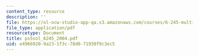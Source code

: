 ```yaml
---
content_type: resource
description: ''
file: https://ol-ocw-studio-app-qa.s3.amazonaws.com/courses/6-245-multivariable-control-systems-spring-2004/e49669209a231f3c78d071930f9c3ec5_ps5sol_6245_2004.pdf
file_type: application/pdf
resourcetype: Document
title: ps5sol_6245_2004.pdf
uid: e4966920-9a23-1f3c-78d0-71930f9c3ec5
---
```

